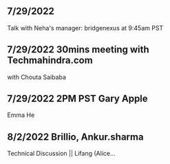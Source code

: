 ## 7/29/2022 
Talk with Neha's manager: bridgenexus at 9:45am PST

## 7/29/2022  30mins meeting with Techmahindra.com 
with Chouta Saibaba

## 7/29/2022 2PM PST Gary Apple
Emma He 


## 8/2/2022  Brillio, Ankur.sharma 
Technical Discussion || Lifang (Alice…